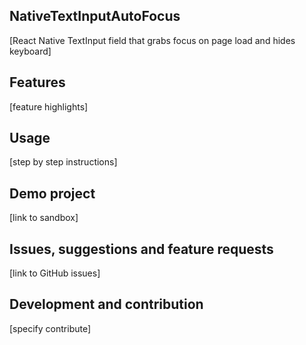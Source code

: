 ## NativeTextInputAutoFocus
[React Native TextInput field that grabs focus on page load and hides keyboard]

## Features
[feature highlights]

## Usage
[step by step instructions]

## Demo project
[link to sandbox]

## Issues, suggestions and feature requests
[link to GitHub issues]

## Development and contribution
[specify contribute]
